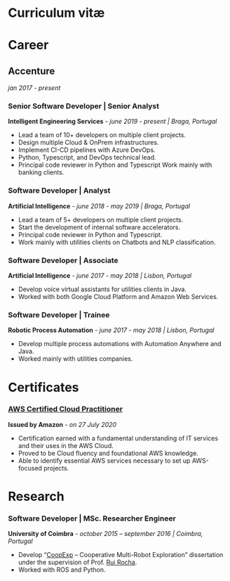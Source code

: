 # Curriculum vitæ

# Career

## Accenture 
*jan 2017 - present*

### Senior Software Developer | Senior Analyst 
**Intelligent Engineering Services** - *june 2019 - present | Braga, Portugal*

- Lead a team of 10+ developers on multiple client projects.
- Design multiple Cloud & OnPrem infrastructures.
- Implement CI-CD pipelines with Azure DevOps.
- Python, Typescript, and DevOps technical lead.
- Principal code reviewer in Python and Typescript Work mainly with banking clients.  

### Software Developer | Analyst
**Artificial Intelligence** - *june 2018 - may 2019 | Braga, Portugal*

- Lead a team of 5+ developers on multiple client projects.
- Start the development of internal software accelerators.
- Principal code reviewer in Python and Typescript.
- Work mainly with utilities clients on Chatbots and NLP classification.

### Software Developer | Associate
**Artificial Intelligence** - *june 2017 - may 2018 | Lisbon, Portugal*

- Develop voice virtual assistants for utilities clients in Java.
- Worked with both Google Cloud Platform and Amazon Web Services.

### Software Developer | Trainee
**Robotic Process Automation** - *june 2017 - may 2018 | Lisbon, Portugal*

- Develop multiple process automations with Automation Anywhere and Java.
- Worked mainly with utilities companies.

# Certificates

### [AWS Certified Cloud Practitioner](https://www.youracclaim.com/badges/7da650b6-8c46-44d8-9a98-ed6083bdf78c?source=linked_in_profile)
**Issued by Amazon** - *on 27 July 2020*

- Certification earned with a fundamental understanding of IT services and their uses in the AWS Cloud. 
- Proved to be Cloud fluency and foundational AWS knowledge.
- Able to identify essential AWS services necessary to set up AWS-focused projects.

# Research

### Software Developer | MSc. Researcher Engineer
**University of Coimbra** - *october 2015 – september 2016 | Coimbra, Portugal*

- Develop “[CoopExp](http://hdl.handle.net/10316/81490) – Cooperative Multi-Robot Exploration” dissertation under the supervision of Prof. [Rui Rocha](https://estudogeral.sib.uc.pt/browse?type=author&authority=rp18566).
- Worked with ROS and Python.
